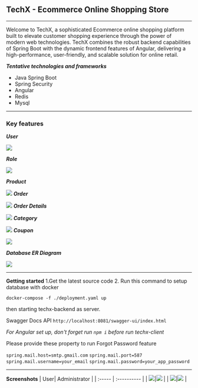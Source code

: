 ## TechX - Ecommerce Online Shopping Store

---

Welcome to TechX, a sophisticated Ecommerce online shopping platform built to elevate customer shopping experience through the power of modern web technologies. TechX combines the robust backend capabilities of Spring Boot with the dynamic frontend features of Angular, delivering a high-performance, user-friendly, and scalable solution for online retail.

**_Tentative technologies and frameworks_**

- Java Spring Boot
- Spring Security
- Angular
- Redis
- Mysql

---

### Key features

**_User_**

![](https://res.cloudinary.com/dctb1eocj/image/upload/v1724716689/Capture_stcgmq.png)

**_Role_**

![](https://res.cloudinary.com/dctb1eocj/image/upload/v1724716869/api/Capture1_bg1qvv.png)

**_Product_**

![](https://res.cloudinary.com/dctb1eocj/image/upload/v1724716925/api/Capture2_nsn7qq.png)
**_Order_**

![](https://res.cloudinary.com/dctb1eocj/image/upload/v1724717088/api/Capture3_q54a9h.png)
**_Order Details_**

![](https://res.cloudinary.com/dctb1eocj/image/upload/v1724717098/api/Capture4_iyc7om.png)
**_Category_**

![](https://res.cloudinary.com/dctb1eocj/image/upload/v1724717100/api/Capture5_zfwbgd.png)
**_Coupon_**

![](https://res.cloudinary.com/dctb1eocj/image/upload/v1724717102/api/Capture6_yoagik.png)

**_Database ER Diagram_**

![](https://res.cloudinary.com/dctb1eocj/image/upload/v1724717442/api/Capture7_qjkcyo.png)

---

**Getting started**
1.Get the latest source code 2. Run this command to setup database with docker

`docker-compose -f ./deployment.yaml up`

then starting techx-backend as server.

Swagger Docs API `http://localhost:8081/swagger-ui/index.html`

_For Angular set up, don't forget run `npm i` before run techx-client_

Please provide these property to run Forgot Password feature

`spring.mail.host=smtp.gmail.com`
`spring.mail.port=587`
`spring.mail.username=your_email`
`spring.mail.password=your_app_password`

---

**Screenshots**
| User| Administrator |
| :----- | :---------- |
| ![](https://res.cloudinary.com/dctb1eocj/image/upload/v1724719213/api/Capture.8PNG_qwlfms.png)|![](https://res.cloudinary.com/dctb1eocj/image/upload/v1724719217/api/Capture10_g6yvq7.png) |
| ![](https://res.cloudinary.com/dctb1eocj/image/upload/v1724719215/api/Capture9_hb3lv1.png)|![](https://res.cloudinary.com/dctb1eocj/image/upload/v1724719218/api/Capture11_pfj2nl.png) |
